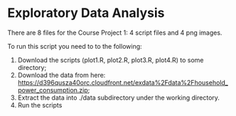 Exploratory Data Analysis
=========================

There are 8 files for the Course Project 1: 4 script files and 4 png images.

To run this script you need to to the following:

1. Download the scripts (plot1.R, plot2.R, plot3.R, plot4.R) to some directory;
2. Download the data from here: https://d396qusza40orc.cloudfront.net/exdata%2Fdata%2Fhousehold_power_consumption.zip;
3. Extract the data into ./data subdirectory under the working directory.
4. Run the scripts
